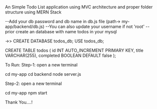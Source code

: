 ﻿An Simple Todo List application using MVC architecture and proper folder structure using MERN Stack

--Add your db password and db name in db.js file (path-> my-app/backend/db.js) 
--You can also update your username if not 'root'
--prior create an database with name todos in your mysql

->>
CREATE DATABASE todos_db;
USE todos_db;

CREATE TABLE todos (
    id INT AUTO_INCREMENT PRIMARY KEY,
    title VARCHAR(255),
    completed BOOLEAN DEFAULT false
);


To Run: 
Step-1:
open a new terminal

cd my-app
cd backend 
node server.js

Step-2:
open a new terminal

cd my-app
npm start 



Thank You....!
